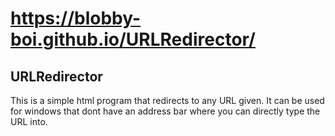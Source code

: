 # https://blobby-boi.github.io/URLRedirector/
## URLRedirector
This is a simple html program that redirects to any URL given. 
It can be used for windows that dont have an address bar where you can directly type the URL into.
